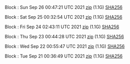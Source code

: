 Block [](https://testnet-insight.dashevo.org/insight/block/): Sun Sep 26 00:47:21 UTC 2021 [zip](https://dash-bootstrap.ams3.digitaloceanspaces.com/testnet/2021-09-26/bootstrap.dat.zip) (1.1G) [SHA256](https://dash-bootstrap.ams3.digitaloceanspaces.com/testnet/2021-09-26/sha256.txt)

Block [](https://testnet-insight.dashevo.org/insight/block/): Sat Sep 25 00:32:54 UTC 2021 [zip](https://dash-bootstrap.ams3.digitaloceanspaces.com/testnet/2021-09-25/bootstrap.dat.zip) (1.1G) [SHA256](https://dash-bootstrap.ams3.digitaloceanspaces.com/testnet/2021-09-25/sha256.txt)

Block [](https://testnet-insight.dashevo.org/insight/block/): Fri Sep 24 02:43:11 UTC 2021 [zip](https://dash-bootstrap.ams3.digitaloceanspaces.com/testnet/2021-09-24/bootstrap.dat.zip) (1.1G) [SHA256](https://dash-bootstrap.ams3.digitaloceanspaces.com/testnet/2021-09-24/sha256.txt)

Block [](https://testnet-insight.dashevo.org/insight/block/): Thu Sep 23 00:44:28 UTC 2021 [zip](https://dash-bootstrap.ams3.digitaloceanspaces.com/testnet/2021-09-23/bootstrap.dat.zip) (1.1G) [SHA256](https://dash-bootstrap.ams3.digitaloceanspaces.com/testnet/2021-09-23/sha256.txt)

Block [](https://testnet-insight.dashevo.org/insight/block/): Wed Sep 22 00:55:47 UTC 2021 [zip](https://dash-bootstrap.ams3.digitaloceanspaces.com/testnet/2021-09-22/bootstrap.dat.zip) (1.1G) [SHA256](https://dash-bootstrap.ams3.digitaloceanspaces.com/testnet/2021-09-22/sha256.txt)

Block [](https://testnet-insight.dashevo.org/insight/block/): Tue Sep 21 00:36:49 UTC 2021 [zip](https://dash-bootstrap.ams3.digitaloceanspaces.com/testnet/2021-09-21/bootstrap.dat.zip) (1.1G) [SHA256](https://dash-bootstrap.ams3.digitaloceanspaces.com/testnet/2021-09-21/sha256.txt)
